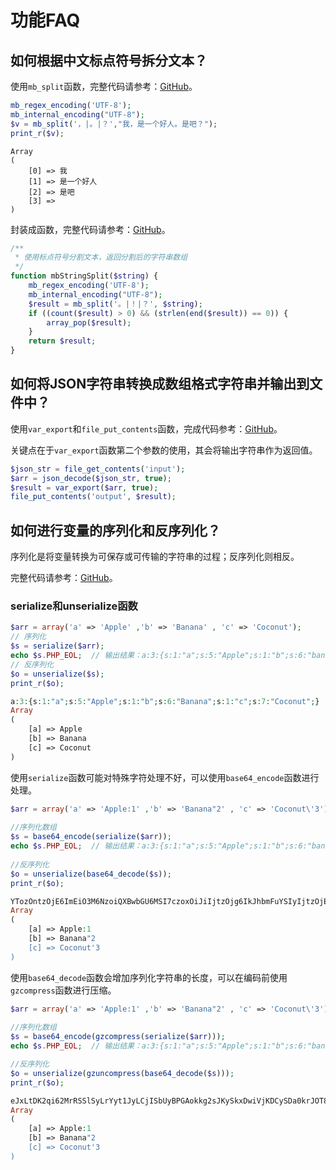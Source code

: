 # 功能FAQ

## 如何根据中文标点符号拆分文本？

使用`mb_split`函数，完整代码请参考：[GitHub](https://github.com/mumingv/php/blob/master/func/mbstring/mb_split.php)。

```php
mb_regex_encoding('UTF-8');
mb_internal_encoding("UTF-8"); 
$v = mb_split('，|。|？',"我，是一个好人。是吧？");
print_r($v);
```
```
Array
(
    [0] => 我
    [1] => 是一个好人
    [2] => 是吧
    [3] => 
)
```

封装成函数，完整代码请参考：[GitHub](https://github.com/mumingv/php/blob/master/demo/string/demo_string_split.php)。

```php
/**
 * 使用标点符号分割文本，返回分割后的字符串数组
 */
function mbStringSplit($string) {
    mb_regex_encoding('UTF-8');
    mb_internal_encoding("UTF-8"); 
    $result = mb_split('。|！|？', $string); 
    if ((count($result) > 0) && (strlen(end($result)) == 0)) {
        array_pop($result);
    }
    return $result;
}
```


## 如何将JSON字符串转换成数组格式字符串并输出到文件中？

使用`var_export`和`file_put_contents`函数，完成代码参考：[GitHub](https://github.com/mumingv/php/tree/master/demo/string/demo_json_to_array)。

关键点在于`var_export`函数第二个参数的使用，其会将输出字符串作为返回值。
```php
$json_str = file_get_contents('input');
$arr = json_decode($json_str, true);
$result = var_export($arr, true);
file_put_contents('output', $result);
```


## 如何进行变量的序列化和反序列化？

序列化是将变量转换为可保存或可传输的字符串的过程；反序列化则相反。

完整代码请参考：[GitHub](https://github.com/mumingv/php/tree/master/demo/string/demo_serialize_and_unserialize)。

### serialize和unserialize函数

```php
$arr = array('a' => 'Apple' ,'b' => 'Banana' , 'c' => 'Coconut');  
// 序列化
$s = serialize($arr);
echo $s.PHP_EOL;  // 输出结果：a:3:{s:1:"a";s:5:"Apple";s:1:"b";s:6:"banana";s:1:"c";s:7:"Coconut";}  
// 反序列化  
$o = unserialize($s);  
print_r($o);
```

```php
a:3:{s:1:"a";s:5:"Apple";s:1:"b";s:6:"Banana";s:1:"c";s:7:"Coconut";}
Array
(
    [a] => Apple
    [b] => Banana
    [c] => Coconut
)
```

使用`serialize`函数可能对特殊字符处理不好，可以使用`base64_encode`函数进行处理。

```php
$arr = array('a' => 'Apple:1' ,'b' => 'Banana"2' , 'c' => 'Coconut\'3');  
  
//序列化数组  
$s = base64_encode(serialize($arr));
echo $s.PHP_EOL;  // 输出结果：a:3:{s:1:"a";s:5:"Apple";s:1:"b";s:6:"banana";s:1:"c";s:7:"Coconut";}  
  
//反序列化  
$o = unserialize(base64_decode($s));  
print_r($o);  
```

```php
YTozOntzOjE6ImEiO3M6NzoiQXBwbGU6MSI7czoxOiJiIjtzOjg6IkJhbmFuYSIyIjtzOjE6ImMiO3M6OToiQ29jb251dCczIjt9
Array
(
    [a] => Apple:1
    [b] => Banana"2
    [c] => Coconut'3
)
```

使用`base64_decode`函数会增加序列化字符串的长度，可以在编码前使用`gzcompress`函数进行压缩。

```php
$arr = array('a' => 'Apple:1' ,'b' => 'Banana"2' , 'c' => 'Coconut\'3');  
  
//序列化数组  
$s = base64_encode(gzcompress(serialize($arr)));
echo $s.PHP_EOL;  // 输出结果：a:3:{s:1:"a";s:5:"Apple";s:1:"b";s:6:"banana";s:1:"c";s:7:"Coconut";}  

//反序列化  
$o = unserialize(gzuncompress(base64_decode($s)));  
print_r($o);
```

```php
eJxLtDK2qi62MrRSSlSyLrYyt1JyLCjISbUyBPGAokkg2sJKySkxDwiVjKDCySDa0krJOT85P6+0RN1YyboWAA91FO0=
Array
(
    [a] => Apple:1
    [b] => Banana"2
    [c] => Coconut'3
)
```


### 
















